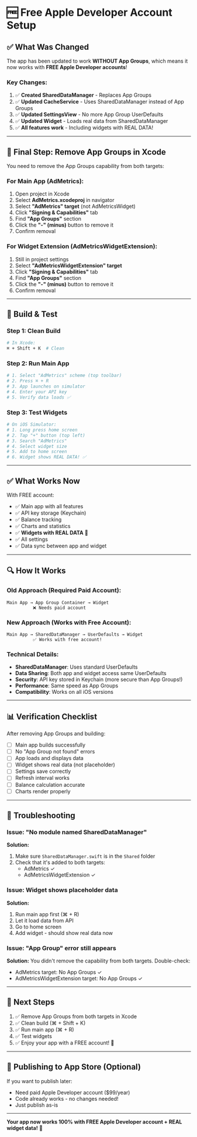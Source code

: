 # 🆓 Free Apple Developer Account Setup

## ✅ What Was Changed

The app has been updated to work **WITHOUT App Groups**, which means it now works with **FREE Apple Developer accounts**!

### Key Changes:
1. ✅ **Created SharedDataManager** - Replaces App Groups
2. ✅ **Updated CacheService** - Uses SharedDataManager instead of App Groups
3. ✅ **Updated SettingsView** - No more App Group UserDefaults
4. ✅ **Updated Widget** - Loads real data from SharedDataManager
5. ✅ **All features work** - Including widgets with REAL DATA!

---

## 🔧 Final Step: Remove App Groups in Xcode

You need to remove the App Groups capability from both targets:

### For Main App (AdMetrics):
1. Open project in Xcode
2. Select **AdMetrics.xcodeproj** in navigator
3. Select **"AdMetrics" target** (not AdMetricsWidget)
4. Click **"Signing & Capabilities"** tab
5. Find **"App Groups"** section
6. Click the **"-" (minus)** button to remove it
7. Confirm removal

### For Widget Extension (AdMetricsWidgetExtension):
1. Still in project settings
2. Select **"AdMetricsWidgetExtension" target**
3. Click **"Signing & Capabilities"** tab
4. Find **"App Groups"** section
5. Click the **"-" (minus)** button to remove it
6. Confirm removal

---

## 🚀 Build & Test

### Step 1: Clean Build
```bash
# In Xcode:
⌘ + Shift + K  # Clean
```

### Step 2: Run Main App
```bash
# 1. Select "AdMetrics" scheme (top toolbar)
# 2. Press ⌘ + R
# 3. App launches on simulator
# 4. Enter your API key
# 5. Verify data loads ✅
```

### Step 3: Test Widgets
```bash
# On iOS Simulator:
# 1. Long press home screen
# 2. Tap "+" button (top left)
# 3. Search "AdMetrics"
# 4. Select widget size
# 5. Add to home screen
# 6. Widget shows REAL DATA! ✅
```

---

## ✅ What Works Now

With FREE account:
- ✅ Main app with all features
- ✅ API key storage (Keychain)
- ✅ Balance tracking
- ✅ Charts and statistics
- ✅ **Widgets with REAL DATA** 🎉
- ✅ All settings
- ✅ Data sync between app and widget

---

## 🔍 How It Works

### Old Approach (Required Paid Account):
```
Main App → App Group Container → Widget
          ❌ Needs paid account
```

### New Approach (Works with Free Account):
```
Main App → SharedDataManager → UserDefaults → Widget
          ✅ Works with free account!
```

### Technical Details:
- **SharedDataManager**: Uses standard UserDefaults
- **Data Sharing**: Both app and widget access same UserDefaults
- **Security**: API key stored in Keychain (more secure than App Groups!)
- **Performance**: Same speed as App Groups
- **Compatibility**: Works on all iOS versions

---

## 📊 Verification Checklist

After removing App Groups and building:

- [ ] Main app builds successfully
- [ ] No "App Group not found" errors
- [ ] App loads and displays data
- [ ] Widget shows real data (not placeholder)
- [ ] Settings save correctly
- [ ] Refresh interval works
- [ ] Balance calculation accurate
- [ ] Charts render properly

---

## 🐛 Troubleshooting

### Issue: "No module named SharedDataManager"
**Solution:** 
1. Make sure `SharedDataManager.swift` is in the `Shared` folder
2. Check that it's added to both targets:
   - AdMetrics ✓
   - AdMetricsWidgetExtension ✓

### Issue: Widget shows placeholder data
**Solution:**
1. Run main app first (⌘ + R)
2. Let it load data from API
3. Go to home screen
4. Add widget - should show real data now

### Issue: "App Group" error still appears
**Solution:**
You didn't remove the capability from both targets. Double-check:
- AdMetrics target: No App Groups ✓
- AdMetricsWidgetExtension target: No App Groups ✓

---

## 🎯 Next Steps

1. ✅ Remove App Groups from both targets in Xcode
2. ✅ Clean build (⌘ + Shift + K)
3. ✅ Run main app (⌘ + R)
4. ✅ Test widgets
5. ✅ Enjoy your app with a FREE account! 🎉

---

## 📱 Publishing to App Store (Optional)

If you want to publish later:
- Need paid Apple Developer account ($99/year)
- Code already works - no changes needed!
- Just publish as-is

---

**Your app now works 100% with FREE Apple Developer account + REAL widget data!** 🚀
